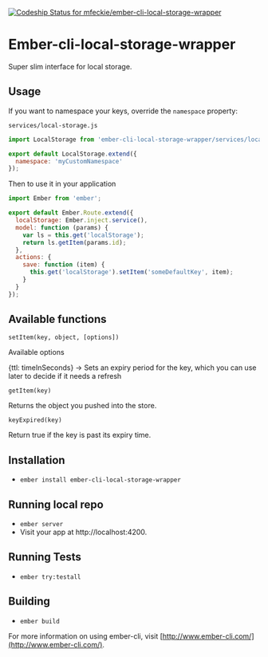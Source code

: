 [ ![Codeship Status for mfeckie/ember-cli-local-storage-wrapper](https://codeship.com/projects/a197c120-ef37-0132-2d22-428b5d81b233/status?branch=master)](https://codeship.com/projects/84317)

# Ember-cli-local-storage-wrapper

Super slim interface for local storage.

## Usage
If you want to namespace your keys, override the `namespace` property:

`services/local-storage.js`

```js
import LocalStorage from 'ember-cli-local-storage-wrapper/services/local-storage-wrapper';

export default LocalStorage.extend({
  namespace: 'myCustomNamespace'
});
```

Then to use it in your application

```js
import Ember from 'ember';

export default Ember.Route.extend({
  localStorage: Ember.inject.service(),
  model: function (params) {
    var ls = this.get('localStorage');
    return ls.getItem(params.id);
  },
  actions: {
    save: function (item) {
      this.get('localStorage').setItem('someDefaultKey', item);
    }
  }
});
```

## Available functions

`setItem(key, object, [options])`

Available options

{ttl: timeInSeconds} -> Sets an expiry period for the key, which you can use later to decide if it needs a refresh

`getItem(key)`

Returns the object you pushed into the store.

`keyExpired(key)`

Return true if the key is past its expiry time.


## Installation

* `ember install ember-cli-local-storage-wrapper`

## Running local repo

* `ember server`
* Visit your app at http://localhost:4200.

## Running Tests

* `ember try:testall`

## Building

* `ember build`

For more information on using ember-cli, visit [http://www.ember-cli.com/](http://www.ember-cli.com/).
